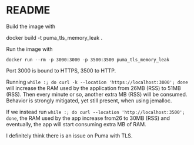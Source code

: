 # README

Build the image with 

docker build -t puma_tls_memory_leak .

Run the image with 

```
docker run --rm -p 3000:3000 -p 3500:3500 puma_tls_memory_leak
```

Port 3000 is bound to HTTPS, 3500 to HTTP.

Running `while :; do curl -k --location 'https://localhost:3000'; done` will increase the RAM used by the application from 26MB (RSS) to 51MB (RSS). Then every minute or so, another extra MB (RSS) will be consumed. Behavior is strongly mitigated, yet still present, when using jemalloc.

If we instead run ``while :; do curl --location 'http://localhost:3500'; done``, the RAM used by the app increase from26 to 30MB (RSS) and eventually, the app will start consuming extra MB of RAM.

I definitely think there is an issue on Puma with TLS.
